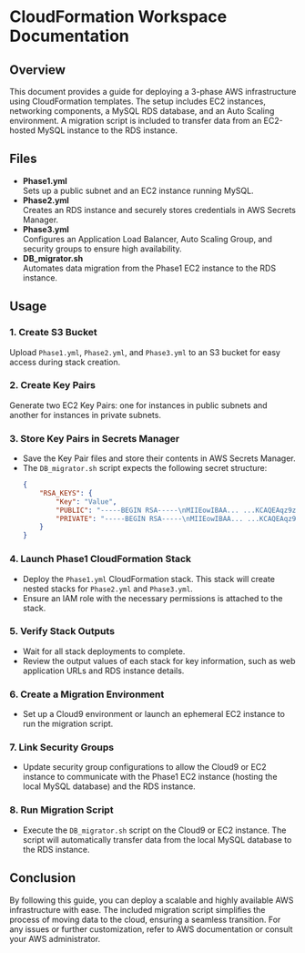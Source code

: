# CloudFormation Workspace Documentation

## Overview

This document provides a guide for deploying a 3-phase AWS infrastructure using CloudFormation templates. The setup includes EC2 instances, networking components, a MySQL RDS database, and an Auto Scaling environment. A migration script is included to transfer data from an EC2-hosted MySQL instance to the RDS instance.

## Files

- **Phase1.yml**  
  Sets up a public subnet and an EC2 instance running MySQL.
- **Phase2.yml**  
  Creates an RDS instance and securely stores credentials in AWS Secrets Manager.
- **Phase3.yml**  
  Configures an Application Load Balancer, Auto Scaling Group, and security groups to ensure high availability.
- **DB_migrator.sh**  
  Automates data migration from the Phase1 EC2 instance to the RDS instance.

## Usage

### 1. Create S3 Bucket
Upload `Phase1.yml`, `Phase2.yml`, and `Phase3.yml` to an S3 bucket for easy access during stack creation.

### 2. Create Key Pairs
Generate two EC2 Key Pairs: one for instances in public subnets and another for instances in private subnets. 

### 3. Store Key Pairs in Secrets Manager

- Save the Key Pair files and store their contents in AWS Secrets Manager.
- The `DB_migrator.sh` script expects the following secret structure:
  ```json
  {
      "RSA_KEYS": {
          "Key": "Value",
          "PUBLIC": "-----BEGIN RSA-----\nMIIEowIBAA... ...KCAQEAqz9z\n-----END RSA-----",
          "PRIVATE": "-----BEGIN RSA-----\nMIIEowIBAA... ...KCAQEAqz9z\n-----END RSA-----"
      }
  }

### 4. Launch Phase1 CloudFormation Stack

- Deploy the `Phase1.yml` CloudFormation stack. This stack will create nested stacks for `Phase2.yml` and `Phase3.yml`.
- Ensure an IAM role with the necessary permissions is attached to the stack.

### 5. Verify Stack Outputs

- Wait for all stack deployments to complete.
- Review the output values of each stack for key information, such as web application URLs and RDS instance details.

### 6. Create a Migration Environment

- Set up a Cloud9 environment or launch an ephemeral EC2 instance to run the migration script.

### 7. Link Security Groups

- Update security group configurations to allow the Cloud9 or EC2 instance to communicate with the Phase1 EC2 instance (hosting the local MySQL database) and the RDS instance.

### 8. Run Migration Script

- Execute the `DB_migrator.sh` script on the Cloud9 or EC2 instance. The script will automatically transfer data from the local MySQL database to the RDS instance.

## Conclusion

By following this guide, you can deploy a scalable and highly available AWS infrastructure with ease. The included migration script simplifies the process of moving data to the cloud, ensuring a seamless transition. For any issues or further customization, refer to AWS documentation or consult your AWS administrator.
